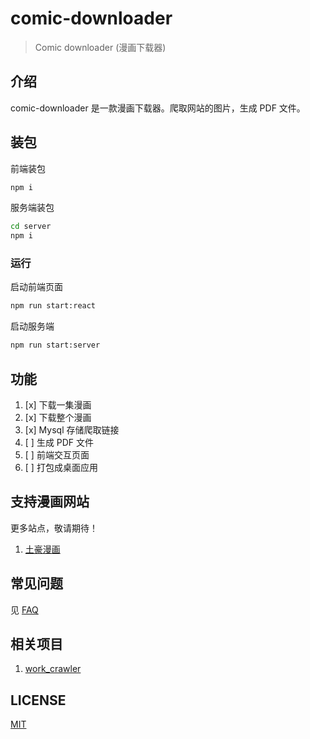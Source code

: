 # comic-downloader

> Comic downloader (漫画下载器)

## 介绍

comic-downloader 是一款漫画下载器。爬取网站的图片，生成 PDF 文件。

## 装包

前端装包

```bash
npm i
```

服务端装包

```bash
cd server
npm i
```

### 运行

启动前端页面

```bash
npm run start:react
```

启动服务端

```bash
npm run start:server
```

## 功能

1. [x] 下载一集漫画
2. [x] 下载整个漫画
3. [x] Mysql 存储爬取链接
4. [ ] 生成 PDF 文件
5. [ ] 前端交互页面
6. [ ] 打包成桌面应用

## 支持漫画网站

更多站点，敬请期待！

1. [土豪漫画](https://www.manhuagui.com)

## 常见问题

见 [FAQ](./docs/faq.md)

## 相关项目

1. [work_crawler](https://github.com/kanasimi/work_crawler)

## LICENSE

[MIT](LICENSE)
